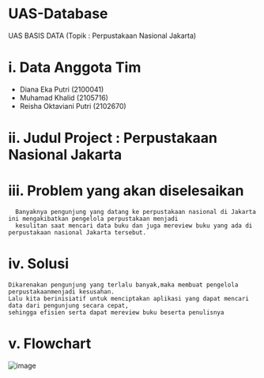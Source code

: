 # UAS-Database
UAS BASIS DATA (Topik : Perpustakaan Nasional Jakarta)
# i. Data Anggota Tim
  - Diana Eka Putri (2100041)
  - Muhamad Khalid (2105716)
  - Reisha Oktaviani Putri (2102670)
# ii. Judul Project : Perpustakaan Nasional Jakarta
# iii. Problem yang akan diselesaikan
      Banyaknya pengunjung yang datang ke perpustakaan nasional di Jakarta ini mengakibatkan pengelola perpustakaan menjadi 
      kesulitan saat mencari data buku dan juga mereview buku yang ada di perpustakaan nasional Jakarta tersebut.
# iv. Solusi
    Dikarenakan pengunjung yang terlalu banyak,maka membuat pengelola perpustakaanmenjadi kesusahan.
    Lalu kita berinisiatif untuk menciptakan aplikasi yang dapat mencari data dari pengunjung secara cepat,
    sehingga efisien serta dapat mereview buku beserta penulisnya
# v. Flowchart
   ![image](https://user-images.githubusercontent.com/105486813/173183481-08b4429a-f08a-4790-8c55-6f880a864aad.png)
